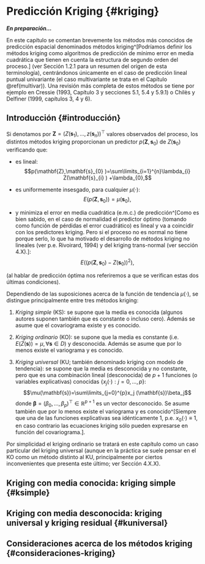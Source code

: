 # Predicción Kriging  {#kriging}

<!-- 
---
title: "Estadística Espacial"
author: "Análisis estadístico de datos con dependencia (GCED)"
date: "Curso 2021/2022"
bibliography: ["packages.bib", "estadistica_espacial.bib"]
link-citations: yes
output: 
  bookdown::html_document2:
    pandoc_args: ["--number-offset", "0,0"]
    toc: yes 
    # mathjax: local            # copia local de MathJax, hay que establecer:
    # self_contained: false     # las dependencias se guardan en ficheros externos 
  bookdown::pdf_document2:
    keep_tex: yes
    toc: yes 
---
Capítulo \@ref(kriging)
bookdown::preview_chapter("04-kriging.Rmd")
knitr::purl("04-kriging.Rmd", documentation = 2)
knitr::spin("04-kriging.R",knit = FALSE)
-->




***En preparación...***

En este capítulo se comentan brevemente los métodos más conocidos de predicción espacial denominados métodos kriging^[Podríamos definir los métodos kriging como algoritmos de predicción de mínimo error en media cuadrática que tienen en cuenta la estructura de segundo orden del proceso.] (ver Sección 1.2.1 para un resumen del origen de esta terminología), centrándonos únicamente en el caso de predicción lineal puntual univariante (el caso multivariante se trata en el Capítulo \@ref(multivar)). 
Una revisión más completa de estos métodos se tiene por ejemplo en Cressie (1993, Capítulo 3 y secciones 5.1, 5.4 y 5.9.1) o Chilès y Delfiner (1999, capítulos 3, 4 y 6).

## Introducción {#introducción}

Si denotamos por $\mathbf{Z}=\left( Z(\mathbf{s}_{1} ), \ldots, z(\mathbf{s}_{n} )\right)^\top$ valores observados del proceso, los distintos métodos kriging proporcionan un predictor $p(\mathbf{Z},\mathbf{s}_{0} )$ de $Z(\mathbf{s}_{0} )$ verificando que:

* es lineal:
  $$p(\mathbf{Z},\mathbf{s}_{0} )=\sum\limits_{i=1}^{n}\lambda_{i} Z(\mathbf{s}_{i} ) +\lambda_{0},$$
  
* es uniformemente insesgado, para cualquier $\mu(\cdot)$:
  $$E(p(\mathbf{Z},\mathbf{s}_{0} ))=\mu(\mathbf{s}_{0} ),$$
  
* y minimiza el error en media cuadrática (e.m.c.) de predicción^[Como es bien sabido, en el caso de normalidad el predictor óptimo (tomando como función de pérdidas el error cuadrático) es lineal y va a coincidir con los predictores kriging. Pero si el proceso no es normal no tiene porque serlo, lo que ha motivado el desarrollo de métodos kriging no lineales (ver p.e. Rivoirard, 1994) y del kriging trans-normal (ver sección 4.X).]:
  $$E\left( \left( p(\mathbf{Z},\mathbf{s}_{0} )-Z(\mathbf{s}_{0} )\right)^{\text{2} } \right),$$

(al hablar de predicción óptima nos referiremos a que se verifican estas dos últimas condiciones).

Dependiendo de las suposiciones acerca de la función de tendencia $\mu(\cdot)$, se distingue principalmente entre tres métodos kriging:

1. *Kriging simple* (KS): se supone que la media es conocida (algunos autores suponen también que es constante o incluso cero). 
  Además se asume que el covariograma existe y es conocido.
  
2. *Kriging ordinario* (KO): se supone que la media es constante (i.e. $E(Z(\mathbf{s}))=\mu ,\forall \mathbf{s}\in D$) y desconocida. 
  Además se asume que por lo menos existe el variograma y es conocido.
  
3. *Kriging universal* (KU; también denominado kriging con modelo de tendencia): se supone que la media es desconocida y no constante, pero
que es una combinación lineal (desconocida) de $p+1$ funciones (o variables explicativas) conocidas $\left\{ x_j(\cdot) : j = 0, \ldots, p \right\}$:
  $$\mu(\mathbf{s})=\sum\limits_{j=0}^{p}x_j (\mathbf{s})\beta_j$$
  donde $\boldsymbol{\beta} = (\beta_{0}, \ldots, \beta_{p} )^\top \in \mathbb{R}^{p+1}$ es un vector desconocido. 
  Se asume también que por lo menos existe el variograma y es conocido^[Siempre que una de las funciones explicativas sea idénticamente 1, p.e. $x_{0}(\cdot) \equiv 1$, en caso contrario las ecuaciones kriging sólo pueden expresarse en función del covariograma.].

Por simplicidad el kriging ordinario se tratará en este capítulo como un caso particular del kriging universal (aunque en la práctica se suele
pensar en el KO como un método distinto al KU, principalmente por ciertos inconvenientes que presenta este último; ver Sección 4.X.X).

## Kriging con media conocida: kriging simple {#ksimple}

## Kriging con media desconocida: kriging universal y kriging residual {#kuniversal}

## Consideraciones acerca de los métodos kriging {#consideraciones-kriging}

<!-- 
## Referencias 
-->


